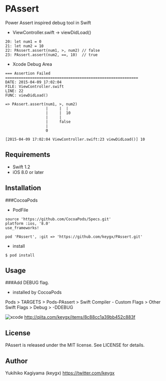 # PAssert

Power Assert inspired debug tool in Swift

* ViewController.swift -> viewDidLoad()

```ViewController.sfift
20: let num1 = 0
21: let num2 = 10
22: PAssert.assert(num1, >, num2) // false
23: PAssert.assert(num2, ==, 10)  // true
```

* Xcode Debug Area

```
=== Assertion Failed ===========================================================
DATE: 2015-04-09 17:02:04
FILE: ViewController.swift
LINE: 22
FUNC: viewDidLoad()

=> PAssert.assert(num1, >, num2)
                  |     |  |
                  |     |  10
                  |     |
                  |     false
                  |
                  0

[2015-04-09 17:02:04 ViewController.swift:23 viewDidLoad()] 10
```

## Requirements
- Swift 1.2
- iOS 8.0 or later

## Installation

###CocoaPods

* PodFile

```POdFile
source 'https://github.com/CocoaPods/Specs.git'
platform :ios, '8.0'
use_frameworks!

pod 'PAssert', :git => 'https://github.com/keygx/PAssert.git'
```
* install

```
$ pod install
```


## Usage

###Add DEBUG flag.

- installed by CocoaPods

Pods > TARGETS > Pods-PAssert > Swift Compiler - Custom Flags > Other Swift Flags > Debug > -DDEBUG

![xcode](https://qiita-image-store.s3.amazonaws.com/0/15905/0d527e94-c83d-817d-e5ea-9b45ba542ea0.png)
<http://qiita.com/keygx/items/8c88cc1a39bb452c883f>

## License

PAssert is released under the MIT license. See LICENSE for details.

## Author

Yukihiko Kagiyama (keygx) <https://twitter.com/keygx>

